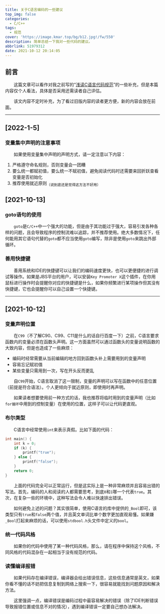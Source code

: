 ```yaml
---
title: 关于C语言编码的一些建议
top_img: false
categories:
  - C/C++
tags:
  - 规范
cover: 'https://image.kmar.top/bg/b12.jpg!/fw/550'
description: 简单总结一下我对一些代码的建议。
abbrlink: 51979312
date: 2021-10-12 20:14:05
---
```


## 前言

&emsp;&emsp;这篇文章可以看作对我之前写的“[浅读C语言代码规范](/posts/61e7750c/)”的一些补充，但是本篇内容仅个人看法，具体是否采用还需读者自己评估。

&emsp;&emsp;该文内容不定时补充，为了看过旧版内容的读者更方便，新的内容会放在前面。

---

## [2022-1-5]

### 变量集中声明的注意事项

&emsp;&emsp;如果使用变量集中声明的声明方式，请一定注意以下内容：

1. 严格遵守命名规则，否则变量会一团糟
2. 要么统一都赋初值，要么统一不赋初值，避免阅读代码时还需要来回折跃查看变量是否初始化
3. 推荐使用就近原则<sub>（说到底还是觉得这方法不好用）</sub>

## [2021-10-13]

### goto语句的使用

&emsp;&emsp;`goto`是`C/C++`中一个强大的功能，但是由于其功能过于强大，容易引发各种各样的问题，且会导致程序的控制流难以追踪，并不推荐使用。绝大多数情况下，任何能用其它语句代替的`goto`都不应当使用`goto`编写，除非是使用`goto`来跳出外部循环。

### 善用快捷键

&emsp;&emsp;善用系统和IDE的快捷键可以让我们的编码速度更快，也可以更便捷的进行调试等操作。如果是JBS平台的用户，可以安装`Key Promoter X`这个插件，在你用鼠标进行操作时会提醒你对应的快捷键是什么，如果你频繁进行某项操作但其没有快捷键，它也会提醒你可以自己设置一个快捷键。

---

## [2021-10-12]

### 变量声明位置

&emsp;&emsp;在`C99`（不了解C90、C99、C11是什么的话自行百度一下）之前，C语言要求函数内的变量必须在函数头声明。这一方面虽然可以通过函数头的变量说明函数的大致内容，但是也造成了一些麻烦：

<ul>
    <li>编码时经常需要从当前编辑的地方回到函数头补上需要用到的变量声明</li>
    <li>容易忘记赋初值</li>
    <li>某些变量只需用到一次，写在开头反而更乱</li>
</ul>

&emsp;&emsp;自`C99`开始，C语言取消了这一限制，变量的声明可以写在函数中的任意位置（前提是符合语法）。个人更倾向于就近原则，即使用时再声明。

&emsp;&emsp;如果读者想要使用前一种方式的话，我也推荐将临时用到的变量声明（比如`for循环`中用到的控制变量）在使用的位置，这样子可以让代码更直观。

### 布尔类型

&emsp;&emsp;C语言中经常使用`int`来表示真假。比如下面的代码：

```C
int main() {
    int k = 0;
    if (k) {
        printf("true");
    } else {
        printf("false");
    }
    return 0;
}
```

&emsp;&emsp;上面的代码完全可以正常运行，但是这实际上是一种非常麻烦并且容易出错的写法。首先，编码的人和阅读的人都需要思考，到底`0`和`1`哪一个代表`true`。其次，在复杂一些的环境中，这种写法会令人难以快速排出错误。

&emsp;&emsp;如何避免上述的问题？其实很简单，使用C语言的库中提供的`_Bool`即可，该类型只有`true`和`false`两个值，并且英文单词比单个数字更加直观易懂。如果嫌`_Bool`打起来麻烦的话，可以使用`stdbool.h`头文件中定义的`bool`。

### 统一代码风格

&emsp;&emsp;如果你的代码中使用了某一种代码风格，那么，请在程序中保持这个风格，不同风格的代码混杂在一起相当于没有规范的代码。

### 读懂编译报错

&emsp;&emsp;如果代码存在编译错误，编译器会给出错误信息，这些信息通常是英文，如果你看不懂的话不妨把信息复制到网络上搜索一下，很容易就能找到问题原因和解决方法。

&emsp;&emsp;这里强调一点，编译错误是编码过程中最容易解决的错误（除了IDE判断错误导致报错位置或信息不对的情况），遇到编译错误一定要自己想办法解决。
